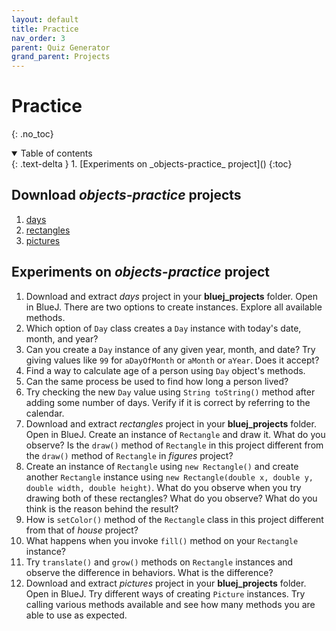 ```yaml
---
layout: default
title: Practice
nav_order: 3
parent: Quiz Generator
grand_parent: Projects
---
```


# Practice
{: .no_toc}

<details open markdown="block">
  <summary>
    Table of contents
  </summary>
  {: .text-delta }
1. [Experiments on _objects-practice_ project]()
   {:toc}
</details>

## Download _objects-practice_ projects

1. [days](../../project_zips/bluej/part01/days.zip)
2. [rectangles](../../project_zips/bluej/part01/rectangles.zip)
3. [pictures](../../project_zips/bluej/part01/pictures.zip)

## Experiments on _objects-practice_ project

1. Download and extract _days_ project in your **bluej_projects** folder. Open in BlueJ. There are two options to create instances. Explore all available methods.
2. Which option of `Day` class creates a `Day` instance with today's date, month, and year?
3. Can you create a `Day` instance of any given year, month, and date? Try giving values like `99` for `aDayOfMonth` or `aMonth` or `aYear`. Does it accept?
4. Find a way to calculate age of a person using `Day` object's methods.
5. Can the same process be used to find how long a person lived?
6. Try checking the new `Day` value using `String toString()` method after adding some number of days. Verify if it is correct by referring to the calendar.
7. Download and extract _rectangles_ project in your **bluej_projects** folder. Open in BlueJ. Create an instance of `Rectangle` and draw it. What do you observe? Is the `draw()` method of `Rectangle` in this project different from the `draw()` method of `Rectangle` in _figures_ project? 
8. Create an instance of `Rectangle` using `new Rectangle()` and create another `Rectangle` instance using `new Rectangle(double x, double y, double width, double height)`. What do you observe when you try drawing both of these rectangles? What do you observe? What do you think is the reason behind the result?
9. How is `setColor()` method of the `Rectangle` class in this project different from that of _house_ project?
10. What happens when you invoke `fill()` method on your `Rectangle` instance?
11. Try `translate()` and `grow()` methods on `Rectangle` instances and observe the difference in behaviors. What is the difference?
12. Download and extract _pictures_ project in your **bluej_projects** folder. Open in BlueJ. Try different ways of creating `Picture` instances. Try calling various methods available and see how many methods you are able to use as expected.